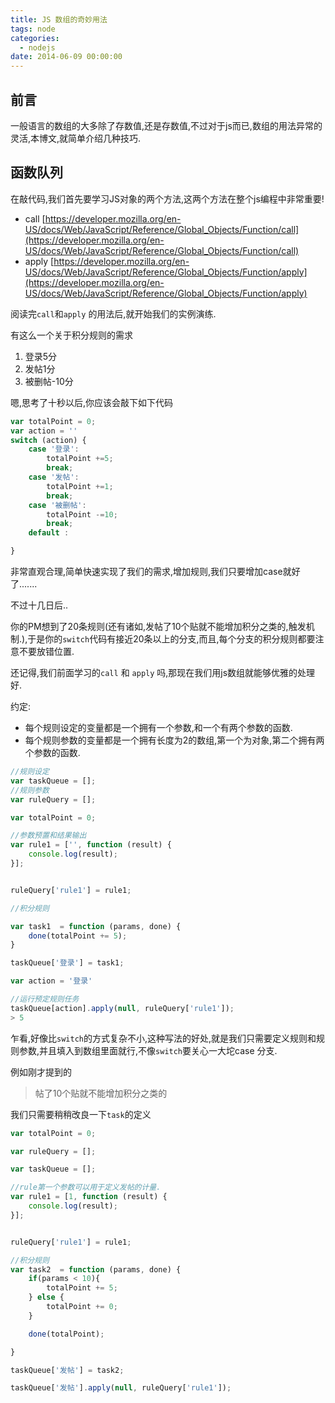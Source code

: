 ```yaml
---
title: JS 数组的奇妙用法
tags: node
categories:
  - nodejs
date: 2014-06-09 00:00:00
---
```


## 前言
一般语言的数组的大多除了存数值,还是存数值,不过对于js而已,数组的用法异常的灵活,本博文,就简单介绍几种技巧.

<!--more-->

## 函数队列

在敲代码,我们首先要学习JS对象的两个方法,这两个方法在整个js编程中非常重要!

* call [https://developer.mozilla.org/en-US/docs/Web/JavaScript/Reference/Global_Objects/Function/call](https://developer.mozilla.org/en-US/docs/Web/JavaScript/Reference/Global_Objects/Function/call)
* apply [https://developer.mozilla.org/en-US/docs/Web/JavaScript/Reference/Global_Objects/Function/apply](https://developer.mozilla.org/en-US/docs/Web/JavaScript/Reference/Global_Objects/Function/apply)

阅读完`call`和`apply` 的用法后,就开始我们的实例演练.

有这么一个关于积分规则的需求

1. 登录5分
2. 发帖1分
3. 被删帖-10分

嗯,思考了十秒以后,你应该会敲下如下代码

```js
var totalPoint = 0;
var action = ''
switch (action) {
    case '登录':
        totalPoint +=5;
        break;
    case '发帖':
        totalPoint +=1;
        break;
    case '被删帖':
        totalPoint -=10;
        break;
    default :

}
```

非常直观合理,简单快速实现了我们的需求,增加规则,我们只要增加case就好了.......

不过十几日后..

你的PM想到了20条规则(还有诸如,发帖了10个贴就不能增加积分之类的,触发机制.),于是你的`switch`代码有接近20条以上的分支,而且,每个分支的积分规则都要注意不要放错位置.

还记得,我们前面学习的`call` 和 `apply` 吗,那现在我们用js数组就能够优雅的处理好.


约定:

* 每个规则设定的变量都是一个拥有一个参数,和一个有两个参数的函数.
* 每个规则参数的变量都是一个拥有长度为2的数组,第一个为对象,第二个拥有两个参数的函数.

```js
//规则设定
var taskQueue = [];
//规则参数
var ruleQuery = [];

var totalPoint = 0;

//参数预置和结果输出
var rule1 = ['', function (result) {
	console.log(result);
}];


ruleQuery['rule1'] = rule1;

//积分规则

var task1  = function (params, done) {
	done(totalPoint += 5);
}

taskQueue['登录'] = task1;

var action = '登录'

//运行预定规则任务
taskQueue[action].apply(null, ruleQuery['rule1']);
> 5
```

乍看,好像比`switch`的方式复杂不小,这种写法的好处,就是我们只需要定义规则和规则参数,并且填入到数组里面就行,不像`switch`要关心一大坨case 分支.

例如刚才提到的
> 帖了10个贴就不能增加积分之类的

我们只需要稍稍改良一下`task`的定义
```js
var totalPoint = 0;

var ruleQuery = [];

var taskQueue = [];

//rule第一个参数可以用于定义发帖的计量.
var rule1 = [1, function (result) {
    console.log(result);
}];


ruleQuery['rule1'] = rule1;

//积分规则
var task2  = function (params, done) {
    if(params < 10){
        totalPoint += 5;
    } else {
        totalPoint += 0;
    }

    done(totalPoint);

}

taskQueue['发帖'] = task2;

taskQueue['发帖'].apply(null, ruleQuery['rule1']);
```



